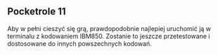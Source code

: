 ## Pocketrole 11

Aby w pełni cieszyć się grą, prawdopodobnie najlepiej uruchomić ją w terminalu z kodowaniem IBM850. Zostanie to jeszcze przetestowane i dostosowane do innych powszechnych kodowań.
